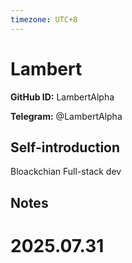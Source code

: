 ```yaml
---
timezone: UTC+8
---
```


# Lambert

**GitHub ID:** LambertAlpha

**Telegram:** @LambertAlpha

## Self-introduction

Bloackchian Full-stack dev

## Notes

<!-- Content_START -->

# 2025.07.31


<!-- Content_END -->
